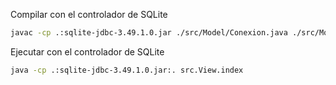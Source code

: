 Compilar con el controlador de SQLite

```bash
javac -cp .:sqlite-jdbc-3.49.1.0.jar ./src/Model/Conexion.java ./src/Model/Cargo.java ./src/Model/Empleado.java ./src/Model/Departamento.java ./src/Model/Empresa.java ./src/Model/OficinaDeTrabajo.java ./src/Model/Estudiante.java ./src/View/index.java ./src/View/panelDepartamento.java ./src/View/panelEmpleado.java ./src/View/panelOficina.java
```

Ejecutar con el controlador de SQLite

```bash
java -cp .:sqlite-jdbc-3.49.1.0.jar:. src.View.index

```
